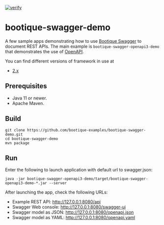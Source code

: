 [![verify](https://github.com/bootique-examples/bootique-swagger-demo/actions/workflows/verify.yml/badge.svg)](https://github.com/bootique-examples/bootique-swagger-demo/actions/workflows/verify.yml)

# bootique-swagger-demo

A few sample apps demonstrating how to use [Bootique Swagger](https://github.com/bootique/bootique-swagger) to document
REST APIs. The main example is `bootique-swagger-openapi3-demo` that demonstrates the use of
[OpenAPI](https://swagger.io/docs/specification/about/).

You can find different versions of framework in use at
* [2.x](https://github.com/bootique-examples/bootique-swagger-demo/tree/2.x)

## Prerequisites
* Java 11 or newer.
* Apache Maven.

## Build

```
git clone https://github.com/bootique-examples/bootique-swagger-demo.git
cd bootique-swagger-demo
mvn package
```

## Run

Enter the following to launch application with default url to swagger.json:
```
java -jar bootique-swagger-openapi3-demo/target/bootique-swagger-openapi3-demo-*.jar --server
```

After launching the app, check the following URLs:

* Example REST API: http://127.0.0.1:8080/api
* Swagger Web console: http://127.0.0.1:8080/swagger-ui
* Swagger model as JSON: http://127.0.0.1:8080/openapi.json
* Swagger model as YAML: http://127.0.0.1:8080/openapi.yaml



